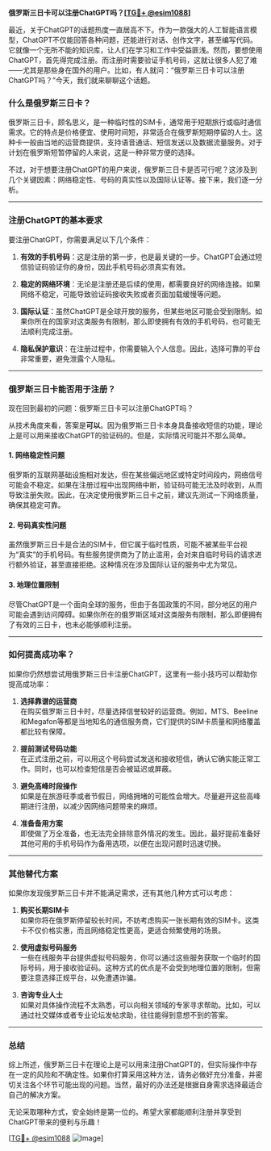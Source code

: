 **俄罗斯三日卡可以注册ChatGPT吗？[[TG💪+ @esim1088](https://t.me/s/esim1088)]**

最近，关于ChatGPT的话题热度一直居高不下。作为一款强大的人工智能语言模型，ChatGPT不仅能回答各种问题，还能进行对话、创作文字，甚至编写代码。它就像一个无所不能的知识库，让人们在学习和工作中受益匪浅。然而，要想使用ChatGPT，首先得完成注册。而注册时需要验证手机号码，这就让很多人犯了难——尤其是那些身在国外的用户。比如，有人就问：“俄罗斯三日卡可以注册ChatGPT吗？”今天，我们就来聊聊这个话题。

### 什么是俄罗斯三日卡？

俄罗斯三日卡，顾名思义，是一种临时性的SIM卡，通常用于短期旅行或临时通信需求。它的特点是价格便宜、使用时间短，非常适合在俄罗斯短期停留的人士。这种卡一般由当地的运营商提供，支持语音通话、短信发送以及数据流量服务。对于计划在俄罗斯短暂停留的人来说，这是一种非常方便的选择。

不过，对于想要注册ChatGPT的用户来说，俄罗斯三日卡是否可行呢？这涉及到几个关键因素：网络稳定性、号码的真实性以及国际认证等。接下来，我们逐一分析。

---

### 注册ChatGPT的基本要求

要注册ChatGPT，你需要满足以下几个条件：

1. **有效的手机号码**：这是注册的第一步，也是最关键的一步。ChatGPT会通过短信验证码验证你的身份，因此手机号码必须真实有效。
   
2. **稳定的网络环境**：无论是注册还是后续的使用，都需要良好的网络连接。如果网络不稳定，可能导致验证码接收失败或者页面加载缓慢等问题。

3. **国际认证**：虽然ChatGPT是全球开放的服务，但某些地区可能会受到限制。如果你所在的国家对这类服务有限制，那么即使拥有有效的手机号码，也可能无法顺利完成注册。

4. **隐私保护意识**：在注册过程中，你需要输入个人信息。因此，选择可靠的平台非常重要，避免泄露个人隐私。

---

### 俄罗斯三日卡能否用于注册？

现在回到最初的问题：俄罗斯三日卡可以注册ChatGPT吗？

从技术角度来看，答案是**可以**。因为俄罗斯三日卡本身具备接收短信的功能，理论上是可以用来接收ChatGPT的验证码的。但是，实际情况可能并不那么简单。

#### 1. 网络稳定性问题

俄罗斯的互联网基础设施相对发达，但在某些偏远地区或特定时间段内，网络信号可能会不稳定。如果在注册过程中出现网络中断，验证码可能无法及时收到，从而导致注册失败。因此，在决定使用俄罗斯三日卡之前，建议先测试一下网络质量，确保其稳定可靠。

#### 2. 号码真实性问题

虽然俄罗斯三日卡是合法的SIM卡，但它属于临时性质，可能不被某些平台视为“真实”的手机号码。有些服务提供商为了防止滥用，会对来自临时号码的请求进行额外验证，甚至直接拒绝。这种情况在涉及国际认证的服务中尤为常见。

#### 3. 地理位置限制

尽管ChatGPT是一个面向全球的服务，但由于各国政策的不同，部分地区的用户可能会遇到访问障碍。如果你所在的俄罗斯区域对这类服务有限制，那么即便拥有了有效的三日卡，也未必能够顺利注册。

---

### 如何提高成功率？

如果你仍然想尝试用俄罗斯三日卡注册ChatGPT，这里有一些小技巧可以帮助你提高成功率：

1. **选择靠谱的运营商**  
   在购买俄罗斯三日卡时，尽量选择信誉较好的运营商。例如，MTS、Beeline和Megafon等都是当地知名的通信服务商，它们提供的SIM卡质量和网络覆盖都比较有保障。

2. **提前测试号码功能**  
   在正式注册之前，可以用这个号码尝试发送和接收短信，确认它确实能正常工作。同时，也可以检查短信是否会被延迟或屏蔽。

3. **避免高峰时段操作**  
   如果是在旅游旺季或者节假日，网络拥堵的可能性会增大。尽量避开这些高峰期进行注册，以减少因网络问题带来的麻烦。

4. **准备备用方案**  
   即使做了万全准备，也无法完全排除意外情况的发生。因此，最好提前准备好其他可用的手机号码作为备用选项，以便在出现问题时迅速切换。

---

### 其他替代方案

如果你发现俄罗斯三日卡并不能满足需求，还有其他几种方式可以考虑：

1. **购买长期SIM卡**  
   如果你将在俄罗斯停留较长时间，不妨考虑购买一张长期有效的SIM卡。这类卡不仅价格实惠，而且网络稳定性更高，更适合频繁使用的场景。

2. **使用虚拟号码服务**  
   一些在线服务平台提供虚拟号码服务，你可以通过这些服务获取一个临时的国际号码，用于接收验证码。这种方式的优点是不会受到地理位置的限制，但需要注意选择正规平台，以免遭遇诈骗。

3. **咨询专业人士**  
   如果对具体操作流程不太熟悉，可以向相关领域的专家寻求帮助。比如，可以通过社交媒体或者专业论坛发帖求助，往往能得到意想不到的答案。

---

### 总结

综上所述，俄罗斯三日卡在理论上是可以用来注册ChatGPT的，但实际操作中存在一定的风险和不确定性。如果你打算采用这种方法，请务必做好充分准备，并密切关注各个环节可能出现的问题。当然，最好的办法还是根据自身需求选择最适合自己的解决方案。

无论采取哪种方式，安全始终是第一位的。希望大家都能顺利注册并享受到ChatGPT带来的便利与乐趣！

[[TG💪+ @esim1088](https://t.me/s/esim1088) ![Image](https://i.postimg.cc/4NQfJmqS/Snipaste-2025-05-13-00-14-12.png)]